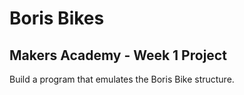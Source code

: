 # Boris Bikes

## Makers Academy - Week 1 Project

Build a program that emulates the Boris Bike structure. 



